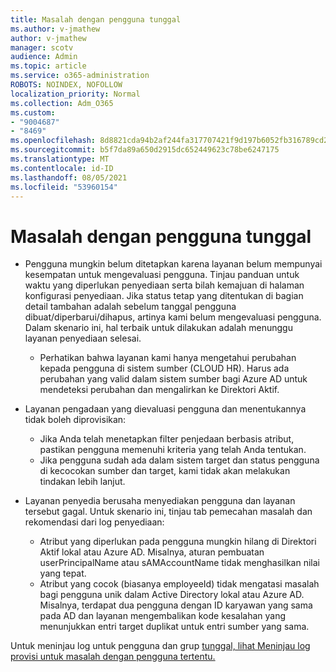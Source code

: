 ```yaml
---
title: Masalah dengan pengguna tunggal
ms.author: v-jmathew
author: v-jmathew
manager: scotv
audience: Admin
ms.topic: article
ms.service: o365-administration
ROBOTS: NOINDEX, NOFOLLOW
localization_priority: Normal
ms.collection: Adm_O365
ms.custom:
- "9004687"
- "8469"
ms.openlocfilehash: 8d8821cda94b2af244fa317707421f9d197b6052fb316789cd286ea8b4adf19e
ms.sourcegitcommit: b5f7da89a650d2915dc652449623c78be6247175
ms.translationtype: MT
ms.contentlocale: id-ID
ms.lasthandoff: 08/05/2021
ms.locfileid: "53960154"
---
```

# <a name="problem-with-single-user"></a>Masalah dengan pengguna tunggal

- Pengguna mungkin belum ditetapkan karena layanan belum mempunyai kesempatan untuk mengevaluasi pengguna. Tinjau panduan untuk waktu yang diperlukan penyediaan serta bilah kemajuan di halaman konfigurasi penyediaan. Jika status tetap yang ditentukan di bagian detail tambahan adalah sebelum tanggal pengguna dibuat/diperbarui/dihapus, artinya kami belum mengevaluasi pengguna. Dalam skenario ini, hal terbaik untuk dilakukan adalah menunggu layanan penyediaan selesai.

  - Perhatikan bahwa layanan kami hanya mengetahui perubahan kepada pengguna di sistem sumber (CLOUD HR). Harus ada perubahan yang valid dalam sistem sumber bagi Azure AD untuk mendeteksi perubahan dan mengalirkan ke Direktori Aktif.
- Layanan pengadaan yang dievaluasi pengguna dan menentukannya tidak boleh diprovisikan:
  - Jika Anda telah menetapkan filter penjedaan berbasis atribut, pastikan pengguna memenuhi kriteria yang telah Anda tentukan.
  - Jika pengguna sudah ada dalam sistem target dan status pengguna di kecocokan sumber dan target, kami tidak akan melakukan tindakan lebih lanjut.
- Layanan penyedia berusaha menyediakan pengguna dan layanan tersebut gagal. Untuk skenario ini, tinjau tab pemecahan masalah dan rekomendasi dari log penyediaan:
  - Atribut yang diperlukan pada pengguna mungkin hilang di Direktori Aktif lokal atau Azure AD. Misalnya, aturan pembuatan userPrincipalName atau sAMAccountName tidak menghasilkan nilai yang tepat.
  - Atribut yang cocok (biasanya employeeId) tidak mengatasi masalah bagi pengguna unik dalam Active Directory lokal atau Azure AD. Misalnya, terdapat dua pengguna dengan ID karyawan yang sama pada AD dan layanan mengembalikan kode kesalahan yang menunjukkan entri target duplikat untuk entri sumber yang sama.

Untuk meninjau log untuk pengguna dan grup [tunggal, lihat Meninjau log provisi untuk masalah dengan pengguna tertentu.](https://docs.microsoft.com/azure/active-directory/reports-monitoring/concept-provisioning-logs)
